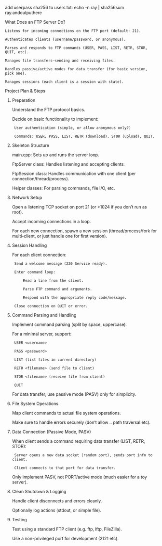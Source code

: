 add userpass sha256 to users.txt:
echo -n ray | sha256sum
ray:andoutputhere


What Does an FTP Server Do?

    Listens for incoming connections on the FTP port (default: 21).

    Authenticates clients (username/password, or anonymous).

    Parses and responds to FTP commands (USER, PASS, LIST, RETR, STOR, QUIT, etc).

    Manages file transfers—sending and receiving files.

    Handles passive/active modes for data transfer (for basic version, pick one).

    Manages sessions (each client is a session with state).


Project Plan & Steps
1. Preparation

    Understand the FTP protocol basics.

    Decide on basic functionality to implement:

        User authentication (simple, or allow anonymous only?)

        Commands: USER, PASS, LIST, RETR (download), STOR (upload), QUIT.

2. Skeleton Structure

    main.cpp: Sets up and runs the server loop.

    FtpServer class: Handles listening and accepting clients.

    FtpSession class: Handles communication with one client (per connection/thread/process).

    Helper classes: For parsing commands, file I/O, etc.

3. Network Setup

    Open a listening TCP socket on port 21 (or >1024 if you don’t run as root).

    Accept incoming connections in a loop.

    For each new connection, spawn a new session (thread/process/fork for multi-client, or just handle one for first version).

4. Session Handling

    For each client connection:

        Send a welcome message (220 Service ready).

        Enter command loop:

            Read a line from the client.

            Parse FTP command and arguments.

            Respond with the appropriate reply code/message.

        Close connection on QUIT or error.

5. Command Parsing and Handling

    Implement command parsing (split by space, uppercase).

    For a minimal server, support:

        USER <username>

        PASS <password>

        LIST (list files in current directory)

        RETR <filename> (send file to client)

        STOR <filename> (receive file from client)

        QUIT

    For data transfer, use passive mode (PASV) only for simplicity.

6. File System Operations

    Map client commands to actual file system operations.

    Make sure to handle errors securely (don’t allow .. path traversal etc).

7. Data Connection (Passive Mode, PASV)

    When client sends a command requiring data transfer (LIST, RETR, STOR):

        Server opens a new data socket (random port), sends port info to client.

        Client connects to that port for data transfer.

    Only implement PASV, not PORT/active mode (much easier for a toy server).

8. Clean Shutdown & Logging

    Handle client disconnects and errors cleanly.

    Optionally log actions (stdout, or simple file).

9. Testing

    Test using a standard FTP client (e.g. ftp, lftp, FileZilla).

    Use a non-privileged port for development (2121 etc).